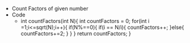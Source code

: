* Count Factors of given number
* Code
  * int countFactors(int N){
      int countFactors = 0;
      for(int i =1;i<=sqrt(N);i++){
        if(N%==0){
          if(i == N/i){
              countFactors++;
          }else{
              countFactors+=2;
          }
        }
      }
  return countFactors;
  }
